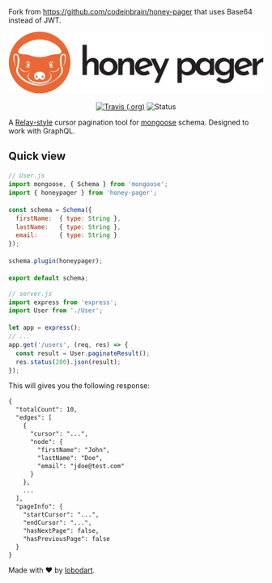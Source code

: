 Fork from https://github.com/codeinbrain/honey-pager that uses Base64 instead of JWT.

<p align="center">
  <img src="https://github.com/codeinbrain/honey-pager/blob/master/docs/honeypager.png" width="700" title="HoneyPager">
</p>

<p align="center">
  <a href="https://travis-ci.org/codeinbrain/honey-pager"><img src="https://img.shields.io/travis/codeinbrain/honey-pager.svg" title="Travis (.org)"></a>
  <img src="https://img.shields.io/badge/status-experimental-orange.svg" title="Status">
</p>

A [Relay-style](https://facebook.github.io/relay/graphql/connections.htm) cursor pagination tool for [mongoose](https://github.com/Automattic/mongoose) schema. Designed to work with GraphQL.

## Quick view

```javascript
// User.js
import mongoose, { Schema } from 'mongoose';
import { honeypager } from 'honey-pager';

const schema = Schema({
  firstName:  { type: String },
  lastName:   { type: String },
  email:      { type: String }
});

schema.plugin(honeypager);

export default schema;
```

```javascript
// server.js
import express from 'express';
import User from './User';

let app = express();
// ...
app.get('/users', (req, res) => {
  const result = User.paginateResult();
  res.status(200).json(result);
});
```
This will gives you the following response:
```
{
  "totalCount": 10,
  "edges": [
    {
      "cursor": "...",
      "node": {
        "firstName": "John",
        "lastName": "Doe",
        "email": "jdoe@test.com"
      }
    },
    ...
  ],
  "pageInfo": {
    "startCursor": "...",
    "endCursor": "...",
    "hasNextPage": false,
    "hasPreviousPage": false
  }
}
```

Made with :heart: by [lobodart](https://github.com/lobodart).
